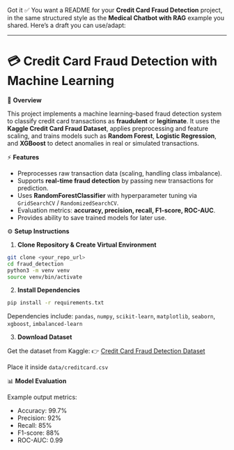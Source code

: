 Got it ✅ You want a README for your **Credit Card Fraud Detection** project, in the same structured style as the **Medical Chatbot with RAG** example you shared. Here’s a draft you can use/adapt:

---

# 💳 Credit Card Fraud Detection with Machine Learning

📖 **Overview**

This project implements a machine learning–based fraud detection system to classify credit card transactions as **fraudulent** or **legitimate**.
It uses the **Kaggle Credit Card Fraud Dataset**, applies preprocessing and feature scaling, and trains models such as **Random Forest**, **Logistic Regression**, and **XGBoost** to detect anomalies in real or simulated transactions.

⚡ **Features**

* Preprocesses raw transaction data (scaling, handling class imbalance).
* Supports **real-time fraud detection** by passing new transactions for prediction.
* Uses **RandomForestClassifier** with hyperparameter tuning via `GridSearchCV` / `RandomizedSearchCV`.
* Evaluation metrics: **accuracy, precision, recall, F1-score, ROC-AUC**.
* Provides ability to save trained models for later use.


⚙️ **Setup Instructions**

1. **Clone Repository & Create Virtual Environment**

```bash
git clone <your_repo_url>
cd fraud_detection
python3 -m venv venv
source venv/bin/activate
```

2. **Install Dependencies**

```bash
pip install -r requirements.txt
```

Dependencies include: `pandas`, `numpy`, `scikit-learn`, `matplotlib`, `seaborn`, `xgboost`, `imbalanced-learn`

3. **Download Dataset**

Get the dataset from Kaggle:
👉 [Credit Card Fraud Detection Dataset](https://www.kaggle.com/mlg-ulb/creditcardfraud)

Place it inside `data/creditcard.csv`

📊 **Model Evaluation**

Example output metrics:

* Accuracy: 99.7%
* Precision: 92%
* Recall: 85%
* F1-score: 88%
* ROC-AUC: 0.99

